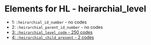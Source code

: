 # Elements for HL - heirarchial_level
* 1: `:heirarchial_id_number` - no codes
* 2: `:heirarchial_parent_id_number` - no codes
* [3: `:heirarchial_level_code` - 250 codes](elements/HL_3.md)
* [4: `:heirarchial_child_present` - 2 codes](elements/HL_4.md)
